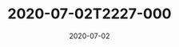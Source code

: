 ---
date: 2020-07-02
title: 2020-07-02T2227-000
hero: 2020/2020-07-02T2227-000.jpeg

# briefly describe the image…
alt: ''

# insert the closed caption text after the three-dash break…
# (include line-breaks, punctuation, and capitalization)
---